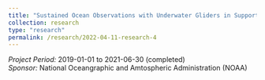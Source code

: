 ```yaml
---
title: "Sustained Ocean Observations with Underwater Gliders in Support of Hurricane Intensity Forecasts"
collection: research
type: "research"
permalink: /research/2022-04-11-research-4
---
```


*Project Period:* 2019-01-01 to 2021-06-30 (completed)    
*Sponsor:* National Oceangraphic and Amtospheric Administration (NOAA)
